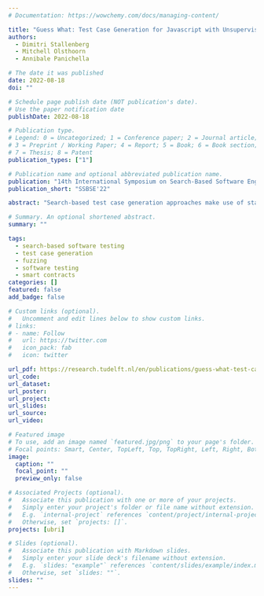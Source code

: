 ```yaml
---
# Documentation: https://wowchemy.com/docs/managing-content/

title: "Guess What: Test Case Generation for Javascript with Unsupervised Probabilistic Type Inference"
authors:
  - Dimitri Stallenberg 
  - Mitchell Olsthoorn
  - Annibale Panichella

# The date it was published
date: 2022-08-18
doi: ""

# Schedule page publish date (NOT publication's date).
# Use the paper notification date
publishDate: 2022-08-18

# Publication type.
# Legend: 0 = Uncategorized; 1 = Conference paper; 2 = Journal article;
# 3 = Preprint / Working Paper; 4 = Report; 5 = Book; 6 = Book section;
# 7 = Thesis; 8 = Patent
publication_types: ["1"]

# Publication name and optional abbreviated publication name.
publication: "14th International Symposium on Search-Based Software Engineering"
publication_short: "SSBSE'22"

abstract: "Search-based test case generation approaches make use of static type information to determine which data types should be used for the creation of new test cases. Dynamically typed languages like JavaScript, however, do not have this type information. In this paper, we propose an unsupervised probabilistic type inference approach to infer data types within the test case generation process. We evaluated the proposed approach on a benchmark of 98~units under test (i.e., exported classes and functions) compared to random type sampling w.r.t. branch coverage. Our results show that our type inference approach achieves a statistically significant increase in 56% of the test files with up to 71% of branch coverage compared to the baseline."

# Summary. An optional shortened abstract.
summary: ""

tags:
  - search-based software testing
  - test case generation
  - fuzzing
  - software testing
  - smart contracts
categories: []
featured: false
add_badge: false

# Custom links (optional).
#   Uncomment and edit lines below to show custom links.
# links:
# - name: Follow
#   url: https://twitter.com
#   icon_pack: fab
#   icon: twitter

url_pdf: https://research.tudelft.nl/en/publications/guess-what-test-case-generation-for-javascript-with-unsupervised-
url_code:
url_dataset:
url_poster:
url_project:
url_slides:
url_source:
url_video:

# Featured image
# To use, add an image named `featured.jpg/png` to your page's folder.
# Focal points: Smart, Center, TopLeft, Top, TopRight, Left, Right, BottomLeft, Bottom, BottomRight.
image:
  caption: ""
  focal_point: ""
  preview_only: false

# Associated Projects (optional).
#   Associate this publication with one or more of your projects.
#   Simply enter your project's folder or file name without extension.
#   E.g. `internal-project` references `content/project/internal-project/index.md`.
#   Otherwise, set `projects: []`.
projects: [ubri]

# Slides (optional).
#   Associate this publication with Markdown slides.
#   Simply enter your slide deck's filename without extension.
#   E.g. `slides: "example"` references `content/slides/example/index.md`.
#   Otherwise, set `slides: ""`.
slides: ""
---
```

